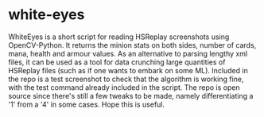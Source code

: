 # white-eyes
WhiteEyes is a short script for reading HSReplay screenshots using OpenCV-Python. It returns the minion stats on both sides, number of cards, mana, health and armour values.
As an alternative to parsing lengthy xml files, it can be used as a tool for data crunching large quantities of HSReplay files (such as if one wants to embark on some ML).
Included in the repo is a test screenshot to check that the algorithm is working fine, with the test command already included in the script.
The repo is open source since there's still a few tweaks to be made, namely differentiating a '1' from a '4' in some cases. Hope this is useful.
